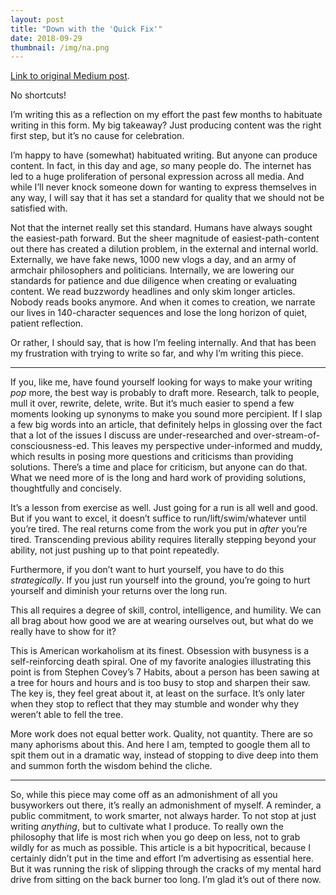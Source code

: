 ```yaml
---
layout: post
title: "Down with the 'Quick Fix'"
date: 2018-09-29
thumbnail: /img/na.png
---
```


[Link to original Medium post](https://medium.com/@paul.n.gregg/down-with-the-quick-fix-d3d77c3545e9).

No shortcuts!

I’m writing this as a reflection on my effort the past few months to habituate writing in this form. My big takeaway? Just producing content was the right first step, but it’s no cause for celebration.

I’m happy to have (somewhat) habituated writing. But anyone can produce content. In fact, in this day and age, *so* many people do. The internet has led to a huge proliferation of personal expression across all media. And while I’ll never knock someone down for wanting to express themselves in any way, I will say that it has set a standard for quality that we should not be satisfied with.

Not that the internet really set this standard. Humans have always sought the easiest-path forward. But the sheer magnitude of easiest-path-content out there has created a dilution problem, in the external and internal world. Externally, we have fake news, 1000 new vlogs a day, and an army of armchair philosophers and politicians. Internally, we are lowering our standards for patience and due diligence when creating or evaluating content. We read buzzwordy headlines and only skim longer articles. Nobody reads books anymore. And when it comes to creation, we narrate our lives in 140-character sequences and lose the long horizon of quiet, patient reflection.

Or rather, I should say, that is how I’m feeling internally. And that has been my frustration with trying to write so far, and why I’m writing this piece.

***

If you, like me, have found yourself looking for ways to make your writing *pop* more, the best way is probably to draft more. Research, talk to people, mull it over, rewrite, delete, write. But it’s much easier to spend a few moments looking up synonyms to make you sound more percipient. If I slap a few big words into an article, that definitely helps in glossing over the fact that a lot of the issues I discuss are under-researched and over-stream-of-consciousness-ed. This leaves my perspective under-informed and muddy, which results in posing more questions and criticisms than providing solutions. There’s a time and place for criticism, but anyone can do that. What we need more of is the long and hard work of providing solutions, thoughtfully and concisely.

It’s a lesson from exercise as well. Just going for a run is all well and good. But if you want to excel, it doesn’t suffice to run/lift/swim/whatever until you’re tired. The real returns come from the work you put in *after* you’re tired. Transcending previous ability requires literally stepping beyond your ability, not just pushing up to that point repeatedly.

Furthermore, if you don’t want to hurt yourself, you have to do this *strategically*. If you just run yourself into the ground, you’re going to hurt yourself and diminish your returns over the long run.

This all requires a degree of skill, control, intelligence, and humility. We can all brag about how good we are at wearing ourselves out, but what do we really have to show for it?

This is American workaholism at its finest. Obsession with busyness is a self-reinforcing death spiral. One of my favorite analogies illustrating this point is from Stephen Covey’s 7 Habits, about a person has been sawing at a tree for hours and hours and is too busy to stop and sharpen their saw. The key is, they feel great about it, at least on the surface. It’s only later when they stop to reflect that they may stumble and wonder why they weren’t able to fell the tree.

More work does not equal better work. Quality, not quantity. There are so many aphorisms about this. And here I am, tempted to google them all to spit them out in a dramatic way, instead of stopping to dive deep into them and summon forth the wisdom behind the cliche.

***

So, while this piece may come off as an admonishment of all you busyworkers out there, it’s really an admonishment of myself. A reminder, a public commitment, to work smarter, not always harder. To not stop at just writing *anything*, but to cultivate what I produce. To really own the philosophy that life is most rich when you go deep on less, not to grab wildly for as much as possible. This article is a bit hypocritical, because I certainly didn’t put in the time and effort I’m advertising as essential here. But it was running the risk of slipping through the cracks of my mental hard drive from sitting on the back burner too long. I’m glad it’s out of there now.
